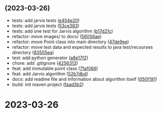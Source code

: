 ##  (2023-03-26)

* tests: add jarvis tests ([e454e20](https://github.com/vitterre/jarvis-algorithm/commit/e454e20))
* tests: add jarvis tests ([53ce383](https://github.com/vitterre/jarvis-algorithm/commit/53ce383))
* tests: add one test for Jarvis algorithm ([b17d21c](https://github.com/vitterre/jarvis-algorithm/commit/b17d21c))
* refactor: move images/ to docs/ ([56056ae](https://github.com/vitterre/jarvis-algorithm/commit/56056ae))
* refactor: move Point class into main directory ([47de9ee](https://github.com/vitterre/jarvis-algorithm/commit/47de9ee))
* refactor: move test data and expected results to java test/recourses directory ([83505ea](https://github.com/vitterre/jarvis-algorithm/commit/83505ea))
* test: add python generator ([a8e17f2](https://github.com/vitterre/jarvis-algorithm/commit/a8e17f2))
* chore: add .gitignore ([4256313](https://github.com/vitterre/jarvis-algorithm/commit/4256313))
* feat: add immutable point class ([7faf066](https://github.com/vitterre/jarvis-algorithm/commit/7faf066))
* feat: add Jarvis algorithm ([52b7dbd](https://github.com/vitterre/jarvis-algorithm/commit/52b7dbd))
* docs: add readme file and information about algorithm itself ([050f191](https://github.com/vitterre/jarvis-algorithm/commit/050f191))
* build: init maven project ([faad3b2](https://github.com/vitterre/jarvis-algorithm/commit/faad3b2))



2023-03-26
===================



